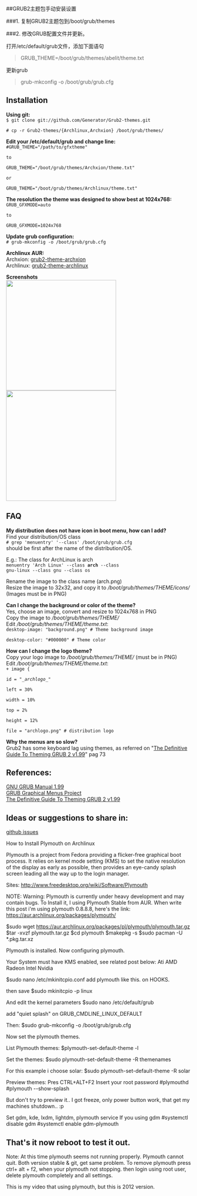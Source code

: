 ##GRUB2主题包手动安装设置


###1. 复制GRUB2主题包到/boot/grub/themes


###2. 修改GRUB配置文件并更新。

打开/etc/default/grub文件，添加下面语句

>GRUB_THEME=/boot/grub/themes/abelit/theme.txt

更新grub
>grub-mkconfig -o /boot/grub/grub.cfg


## Installation

**Using git:**  
<code>$ git clone git://github.com/Generator/Grub2-themes.git  
 \# cp -r Grub2-themes/{Archlinux,Archxion} /boot/grub/themes/</code>

**Edit your /etc/default/grub and change line:**  
<code>\#GRUB_THEME="/path/to/gfxtheme"  
to  
GRUB_THEME="/boot/grub/themes/Archxion/theme.txt"  
or  
GRUB_THEME="/boot/grub/themes/Archlinux/theme.txt"</code>

**The resolution the theme was designed to show best at 1024x768:**  
<code>GRUB_GFXMODE=auto  
to  
GRUB_GFXMODE=1024x768</code>  

**Update grub configuration:**  
<code>\# grub-mkconfig -o /boot/grub/grub.cfg</code>

**Archlinux AUR:**  
Archxion: [grub2-theme-archxion](https://aur.archlinux.org/packages.php?ID=59370)  
Archlinux: [grub2-theme-archlinux](https://aur.archlinux.org/packages.php?ID=59643)  

**Screenshots**  
<a href="https://github.com/Generator/Grub2-themes/blob/master/Preview/Archinox_preview.png"><img height=300 src="https://github.com/Generator/Grub2-themes/blob/master/Preview/Archinox_preview.png?raw=true"></a> <a href="https://github.com/Generator/Grub2-themes/blob/master/Preview/Archlinux_preview.png"><img height=300 src="https://github.com/Generator/Grub2-themes/blob/master/Preview/Archlinux_preview.png?raw=true"></a>  

## FAQ  

**My distribution does not have icon in boot menu, how can I add?**  
Find your distribution/OS class  
<code>\# grep 'menuentry' '--class' /boot/grub/grub.cfg</code>  
should be first after the name of the distribution/OS.  

E.g.: The class for ArchLinux is arch  
<code>menuentry 'Arch Linux' --class **arch** --class gnu-linux --class gnu --class os</code>  

Rename the image to the class name (arch.png)  
Resize the image to 32x32, and copy it to */boot/grub/themes/THEME/icons/*  
(Images must be in PNG)  

**Can I change the background or color of the theme?**  
Yes, choose an image, convert and resize to 1024x768 in PNG  
Copy the image to */boot/grub/themes/THEME/*  
Edit */boot/grub/themes/THEME/theme.txt*:  
<code>desktop-image: "background.png" # Theme background image  
desktop-color: "#000000" # Theme color</code>


**How can I change the logo theme?**  
Copy your logo image to */boot/grub/themes/THEME/* (must be in PNG)  
Edit */boot/grub/themes/THEME/theme.txt*:  
<code>\+ image {  
id = "\__archlogo__"  
left = 30%  
width = 10%  
top = 2%  
height = 12%  
file = "archlogo.png" \# distribution logo</code>  

**Why the menus are so slow?**  
Grub2 has some keyboard lag using themes, as referred on "[The Definitive Guide To Theming GRUB 2 v1.99](https://docs.google.com/open?id=0B82343FTJphIbElHUGVac1hBZnc)" pag 73

## References: 
[GNU GRUB Manual 1.99](http://www.gnu.org/software/grub/manual/grub.html#Theme-file-format)  
[GRUB Graphical Menus Project](http://grub.gibibit.com/Theme_format)  
[The Definitive Guide To Theming GRUB 2 v1.99](https://docs.google.com/open?id=0B82343FTJphIbElHUGVac1hBZnc)  


## Ideas or suggestions to share in:  
[github issues](https://github.com/Generator/Grub2-themes/issues)  



How to Install Plymouth on Archlinux

Plymouth is a project from Fedora providing a flicker-free graphical boot process. It relies on kernel mode setting (KMS) to set the native resolution of the display as early as possible, then provides an eye-candy splash screen leading all the way up to the login manager.

Sites: http://www.freedesktop.org/wiki/Software/Plymouth

NOTE:
Warning: Plymouth is currently under heavy development and may contain bugs.
To Install it, I using Plymouth Stable from AUR. When write this post i'm using plymouth 0.8.8.8, here's the link:
https://aur.archlinux.org/packages/plymouth/

$sudo wget https://aur.archlinux.org/packages/pl/plymouth/plymouth.tar.gz
$tar -xvzf plymouth.tar.gz
$cd plymouth
$makepkg -s
$sudo pacman -U *.pkg.tar.xz

Plymouth is installed. Now configuring plymouth.

Your System must have KMS enabled, see related post below:
Ati AMD Radeon
Intel
Nvidia

$sudo nano /etc/mkinitcpio.conf
add plymouth like this. on HOOKS.



then save
$sudo mkinitcpio -p linux

And edit the kernel parameters
$sudo nano /etc/default/grub

add "quiet splash" on GRUB_CMDLINE_LINUX_DEFAULT



Then:
$sudo grub-mkconfig -o /boot/grub/grub.cfg

Now set the plymouth themes.

List Plymouth themes:
$plymouth-set-default-theme -l



Set the themes:
$sudo plymouth-set-default-theme -R themenames

For this example i choose solar:
$sudo plymouth-set-default-theme -R solar

Preview themes:
Pres CTRL+ALT+F2
Insert your root password
#plymouthd
#plymouth --show-splash

But don't try to preview it.. I got freeze, only power button work, that get my machines shutdown.. :p

Set gdm, kde, lxdm, lightdm, plymouth service
If you using gdm
#systemctl disable gdm
#systemctl enable gdm-plymouth

That's it now reboot to test it out.
--------------------------
Note:
At this time plymouth seems not running properly. Plymouth cannot quit. Both version stable & git, get same problem. To remove plymouth press ctrl+ alt + f2, when your plymouth not stopping. then login using root user, delete plymouth completely and all settings.

This is my video that using plymouth, but this is 2012 version.